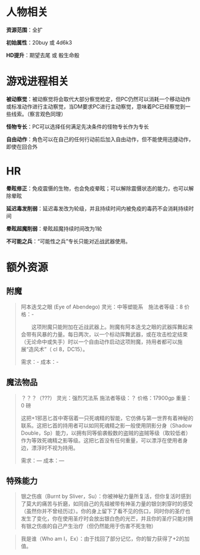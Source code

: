 # 人物相关

**资源范围**：全扩

**初始属性**：20buy 或 4d6k3

**HD提升**：期望去尾 或 骰生命骰

# 游戏进程相关

**被动察觉**：被动察觉将会取代大部分察觉检定，但PC仍然可以消耗一个移动动作或标准动作进行主动察觉，当DM要求PC进行主动察觉，意味着PC已经察觉到一些线索。（察言观色同理）

**怪物专长**：PC可以选择任何满足先决条件的怪物专长作为专长

**自由动作**：角色可以在自己的任何行动前后加入自由动作，但不能使用迅捷动作，即使在回合外

# HR

**晕眩修正**：免疫震慑的生物，也会免疫晕眩；可以解除震慑状态的能力，也可以解除晕眩

**延迟毒发削弱**：延迟毒发改为轮级，并且持续时间内被免疫的毒药不会消耗持续时间

**晕眩超魔削弱**：晕眩超魔持续时间改为1轮

**不可能之兵**：“可能性之兵”专长只能对近战武器使用。

# 额外资源

## 附魔

> 阿本迭戈之眼 (Eye of Abendego)
> 灵光：中等塑能系　施法者等级：8
> 价格：-
>
> 　　这项附魔只能附加在近战武器上。附魔有阿本迭戈之眼的武器挥舞起来会带有风暴的力量。每日两次，以一个标动挥舞武器，或在攻击检定结束（无论命中或失手）时以一个自由动作启动这项附魔，持用者都可以施展“造风术”（ cl 8，DC15）。
>
> 需求：-
> 成本：-

## 魔法物品

> ？？？（???）
> 灵光：强烈咒法系	施法者等级：？
> 价格：17900gp	重量：0 磅
> 	
> 	这把+1邪恶匕首中寄宿着一只死魂精的智能，它仿佛与第一世界有着神秘的联系。这把匕首的持用者可以如同死魂精之影一般使用阴影分身（Shadow Double，Sp）能力，以拥有同等偷袭骰数的盗贼的盗贼等级（取较低者）作为等效死魂精之影等级。这把匕首没有任何重量，可以漂浮在使用者身边，漂浮时不视为持用。
> 	
> 需求：—
> 成本：—

## 特殊能力

> 银之伤痕（Burnt by Sliver，Su）：你被神秘力量所复活，但你复活时感到了莫大的痛苦与折磨，如同自己的先祖被带有神圣力量的银剑刺穿时的感受（虽然你并不曾经历过）。你的身上留下了看不见的伤口，同时你的圣疗也发生了变化，你在使用圣疗时会放出银白色的光芒，并且你的圣疗只能对拥有银之伤痕的自己产生治疗（但仍然能用于伤害不死生物）

> 我是谁（Who am I，Ex）：由于找回了部分记忆，你的智力获得了+2的加值。

